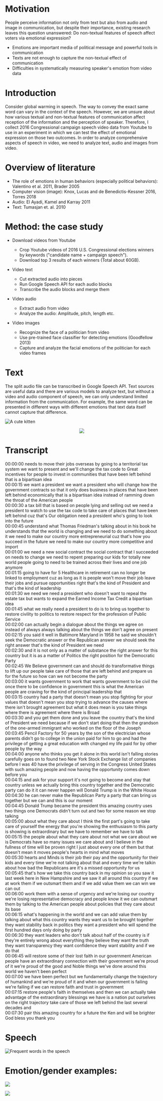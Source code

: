 # Motivation
People perceive information not only from text but also from audio and image in communication, but despite their importance, existing research leaves this question unanswered: Do non-textual features of speech affect voters via emotional expression?
* Emotions are important media of political message and powerful tools in communication
* Texts are not enough to capture the non-textual effect of communication 
* Difficulties in systematically measuring speaker's emotion from video data 

# Introduction
Consider global warming in speech. The way to convey the exact same word can vary in the context of the speech. However, we are unsure about how various textual and non-textual features of communication affect reception of the information and the perception of speaker. Therefore, I collect 2016 Congressional campaign speech video data from Youtube to use in an experiment in which we can test the effect of emotional expression on those two outcomes. In order to analyze comprehensive aspects of speech in video, we need to analyze text, audio and images from video.

# Overview of literature
* The role of emotions in human behaviors (especially political behaviors): Valentino et al. 2011, Brader 2005
* Computer vision (image): Knox, Lucas and de Benedictis-Kessner 2016, Torres 2018
* Audio: El Ayadi, Kamel and Karray 2011
* Text: Tumasjan et. al. 2010

# Method: the case study
* Download videos from Youtube
  * Crop Youtube videos of 2016 U.S. Congressional elections winners by keywords ("candidate name $+$ campaign speech"). 
  * Download top 3 results of each winners (Total about 60GB). 


* Video text
  * Cut extracted audio into pieces
  * Run Google Speech API for each audio blocks
  * Transcribe the audio blocks and merge them

* Video audio
  * Extract audio from video
  * Analyze the audio: Amplitude, pitch, length etc.

* Video images
  * Recognize the face of a politician from video
  * Use pre-trained face classifier for detecting emotions (Goodfellow 2013) 
  * Capture and analyze the facial emotions of the politician for each video frames

# Text
The split audio file can be transcribed in Google Speech API. Text sources are useful data and there are various models to analyze text, but without a video and audio component of speech, we can only understand limited information from the communication. For example, the same word can be presented in different ways with different emotions that text data itself cannot capture that difference.

![A cute kitten](cloud.png)
<p align="center"><img src="cloud.png" /></p>

# Transcript
00:00:00 needs to move their jobs overseas by going to a territorial tax system we want to present and we'll change the tax code to Great incentives for people to invest in communities that have been left behind that is a bipartisan idea<br />
00:00:15 we want a president we want a president who will change how the government contracts so that it only does business in places that have been left behind economically that is a bipartisan idea instead of ramming down the throat of the American people<br />
00:00:30 a tax bill that is based on people lying and selling out we need a president to watch to use the tax code to take care of places that have been left behind cuz that's Our obligation need a president who's going to look into the future<br />
00:00:45 understand what Thomas Friedman's talking about in his book he understands that the world is changing and we need to do something about it we need to make our country more entrepreneurial cuz that's how you succeed in the future we need to make our country more competitive and import<br />
00:01:00 we need a new social contract the social contract that I succeeded on needs to change we need to repent preparing our kids for totally new world people going to need to be trained across their lives and one job anymore<br />
00:01:15 going to have for 5 Healthcare in retirement can no longer be linked to employment cuz as long as it is people won't move their job leave their jobs and pursue opportunities right that's the kind of President and that's the kind of leadership<br />
00:01:30 we need we need a president who doesn't want to repeal the estate tax but wants to expand the Earned Income Tax Credit a bipartisan idea<br />
00:01:45 what we really need a president to do is to bring us together to restore civility to politics to restore respect for the profession of Public Service <br />
00:02:00 can actually begin a dialogue about the things we agree on instead of always always talking about the things we don't agree on present<br />
00:02:15 you said it well in Baltimore Maryland in 1958 he said we shouldn't seek the Democratic answer or the Republican answer we should seek the right answer that's the kind of President we need<br />
00:02:30 and it is not only as a matter of substance the right answer for this country but it is as a matter of Politics the right position for the Democratic Party<br />
00:02:45 We Believe government can and should do transformative things to lift up our people take care of those that are left behind and prepare us for the future so how can we not become the party<br />
00:03:00 it wants government to work that wants government to be civil the once there to be confidence in government this is what the American people are craving for the kind of principal leadership that<br />
00:03:15 country had a party that doesn't mean you stop fighting for your values that doesn't mean you stop trying to advance the causes where there isn't brought agreement but what it does mean is you take things where there is agreement where there is Broad<br />
00:03:30 and you get them done and you leave the country that's the kind of President we need because if we don't start doing that then the grandson of the one-armed immigrant who worked on the floor of the Joseph<br />
00:03:45 Pencil Factory for 50 years by the son of the electrician whose parents didn't go to college in the union paid for him to go and had the privilege of getting a great education with changed my life paid for by other people by the way<br />
00:04:00 anyone who thinks you get it alone in this world isn't falling stories carefully goes on to found two New York Stock Exchange list of companies before I was 40 have the privilege of serving in the Congress United States with such amazing people and now having the opportunity comes down before you<br />
00:04:15 and ask for your support it's not going to become and stay that country unless we actually bring this country together and the Democratic party can do it it can never happen will Donald Trump is in the White House<br />
00:04:30 he can never make the Republican Party a party that can bring us together but we can and this is our moment<br />
00:04:45 Donald Trump became the president this amazing country uses two things one Democrats didn't turn out and two for some reason we stop talking<br />
00:05:00 about what they care about I think the first part's going to take care of yourself the energy that you're showing the enthusiasm to this party is showing is extraordinary but we have to remember we have to talk<br />
00:05:15 the people about what they care about not what we care about we is Democrats have so many issues we care about and I believe in the fullness of time will be proven right I just about every one of them but that doesn't mean it moves people's hearts in mind what moves<br />
00:05:30 hearts and Minds is their job their pay and the opportunity for their kids and every time we're not talking about that and every time we're talkin about how bad the Republicans are it's a missed opportunity for us<br />
00:05:45 that's how we take this country back in my opinion so you saw it last week here in New Hampshire and we saw it all around this country if we at work them if we outsmart them and if we add value them we can win we can out<br />
00:06:00 work them with a sense of urgency and we're losing our country we're losing representative democracy and people know it we can outsmart them by talking to the American people about policies that they care about its base<br />
00:06:15 what's happening in the world and we can add value them by talking about what this country wants they want us to be brought together they want stability back in politics they want a president who will spend the first hundred days only doing by party<br />
00:06:30 they want leaders who don't talk about half of the country is if they're entirely wrong about everything they believe they want the truth they want transparency they want confidence they want stability and if we do that<br />
00:06:45 will restore some of their lost faith in our government American people have an extraordinary connection with their government we're proud of it we're proud of the good and Noble things we've done around this world we haven't been perfect<br />
00:07:00 we have been perfect but we fundamentally change the trajectory of humankind and we're proud of it and when our government is failing we're failing if we can restore faith and trust in government<br />
00:07:15 restore people's faith in themselves and then we can actually take advantage of the extraordinary blessings we have is a nation put ourselves on the right trajectory take care of those we left behind the last several decades and<br />
00:07:30 pair this amazing country for a future the Ken and will be brighter God bless you thank you<br />



# Speech
![Frequent words in the speech](demo.gif)

# Emotion/gender examples:

![](emos.png)


![](images/gradcam_results.png)

